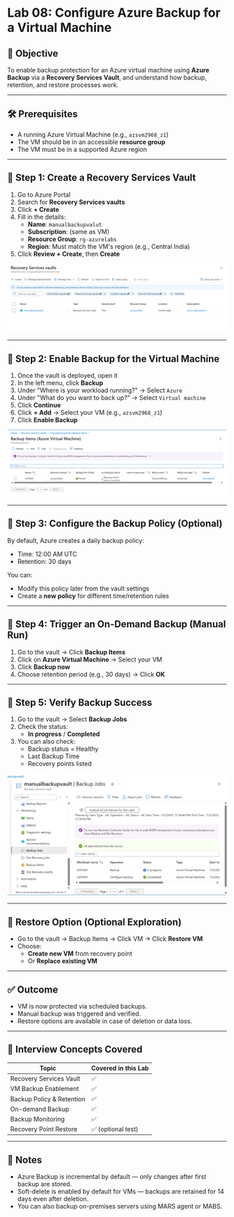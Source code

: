 # Lab 08: Configure Azure Backup for a Virtual Machine

## 🧠 Objective
To enable backup protection for an Azure virtual machine using **Azure Backup** via a **Recovery Services Vault**, and understand how backup, retention, and restore processes work.

---

## 🛠️ Prerequisites

- A running Azure Virtual Machine (e.g., `azsvm2968_z1`)
- The VM should be in an accessible **resource group**
- The VM must be in a supported Azure region

---

## 🔹 Step 1: Create a Recovery Services Vault

1. Go to Azure Portal
2. Search for **Recovery Services vaults**
3. Click **+ Create**
4. Fill in the details:
   - **Name**: `manualbackupvalut`
   - **Subscription**: (same as VM)
   - **Resource Group**: `rg-azurelabs`
   - **Region**: Must match the VM's region (e.g., Central India)
5. Click **Review + Create**, then **Create**

![recovery vault service created](./recovery-service-vault.png)

---

## 🔹 Step 2: Enable Backup for the Virtual Machine

1. Once the vault is deployed, open it
2. In the left menu, click **Backup**
3. Under "Where is your workload running?" → Select `Azure`
4. Under "What do you want to back up?" → Select `Virtual machine`
5. Click **Continue**
6. Click **+ Add** → Select your VM (e.g., `azsvm2968_z1`)
7. Click **Enable Backup**

![Adding vm to backup in the vault](./backupitemadded.png)

---

## 🔹 Step 3: Configure the Backup Policy (Optional)

By default, Azure creates a daily backup policy:
- Time: 12:00 AM UTC
- Retention: 30 days

You can:
- Modify this policy later from the vault settings
- Create a **new policy** for different time/retention rules

---

## 🔹 Step 4: Trigger an On-Demand Backup (Manual Run)

1. Go to the vault → Click **Backup Items**
2. Click on **Azure Virtual Machine** → Select your VM
3. Click **Backup now**
4. Choose retention period (e.g., 30 days) → Click **OK**



---

## 🔹 Step 5: Verify Backup Success

1. Go to the vault → Select **Backup Jobs**
2. Check the status:
   - **In progress** / **Completed**
3. You can also check:
   - Backup status = Healthy
   - Last Backup Time
   - Recovery points listed

![status after trying manual backup](./backupjobs-status.png)

---

## 🔄 Restore Option (Optional Exploration)

- Go to the vault → Backup Items → Click VM → Click **Restore VM**
- Choose:
  - **Create new VM** from recovery point
  - Or **Replace existing VM**

---

## ✅ Outcome

- VM is now protected via scheduled backups.
- Manual backup was triggered and verified.
- Restore options are available in case of deletion or data loss.

---

## 📘 Interview Concepts Covered

| Topic | Covered in this Lab |
|-------|---------------------|
| Recovery Services Vault | ✅ |
| VM Backup Enablement | ✅ |
| Backup Policy & Retention | ✅ |
| On-demand Backup | ✅ |
| Backup Monitoring | ✅ |
| Recovery Point Restore | ✅ (optional test) |

---

## 🧪 Notes

- Azure Backup is incremental by default — only changes after first backup are stored.
- Soft-delete is enabled by default for VMs — backups are retained for 14 days even after deletion.
- You can also backup on-premises servers using MARS agent or MABS.

